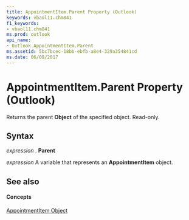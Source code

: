 ```yaml
---
title: AppointmentItem.Parent Property (Outlook)
keywords: vbaol11.chm841
f1_keywords:
- vbaol11.chm841
ms.prod: outlook
api_name:
- Outlook.AppointmentItem.Parent
ms.assetid: 5bc7bcec-18bb-ebfb-a8e4-329a354841cd
ms.date: 06/08/2017
---
```



# AppointmentItem.Parent Property (Outlook)

Returns the parent **Object** of the specified object. Read-only.


## Syntax

 _expression_ . **Parent**

 _expression_ A variable that represents an **AppointmentItem** object.


## See also


#### Concepts


[AppointmentItem Object](appointmentitem-object-outlook.md)

